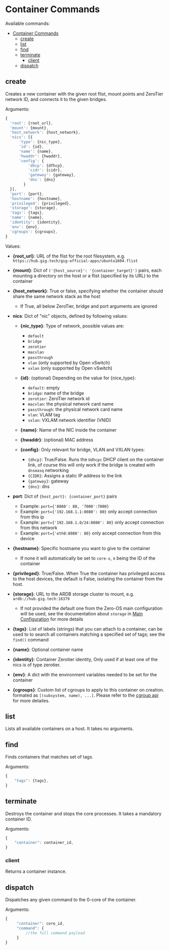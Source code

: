 # Container Commands

Available commands:

- [Container Commands](#container-commands)
  - [create](#create)
  - [list](#list)
  - [find](#find)
  - [terminate](#terminate)
    - [client](#client)
  - [dispatch](#dispatch)


## create

Creates a new container with the given root flist, mount points and ZeroTier network ID, and connects it to the given bridges.

Arguments:

```javascript
{
  'root': {root_url},
  'mount': {mount},
  'host_network': {host_network},
  'nics': [{
      'type': {nic_type},
      'id': {id},
      'name': {name},
      'hwaddr': {hwaddr},
      'config': {
          'dhcp': {dfhcp},
          'cidr': {cidr},
          'gateway': {gateway},
          'dns': {dns}
        }
  }],
  'port': {port},
  'hostname': {hostname},
  'privileged': {privileged},
  'storage': {storage},
  'tags': {tags},
  'name': {name},
  'identity': {identity},
  'env': {env},
  'cgroups': {cgroups},
}
```

Values:

- **{root_url}**: URL of the flist for the root filesystem, e.g. `https://hub.gig.tech/gig-official-apps/ubuntu1604.flist`

- **{mount}**: Dict of `('{host_source}': '{container_target}')` pairs, each mounting a directory on the host or a flist (specified by its URL) to the container

- **{host_network}**: True or false, specifying whether the container should share the same network stack as the host
  - If True, all below ZeroTier, bridge and port arguments are ignored

- **nics**: Dict of "nic" objects, defined by following values:

  - **{nic_type}**: Type of network, possible values are:
    - `default`
    - `bridge`
    - `zerotier`
    - `macvlan`
    - `passthrough`
    - `vlan` (only supported by Open vSwitch)
    - `vxlan` (only supported by Open vSwitch)

  - **{id}**: (optional) Depending on the value for {nice_type}:
    - `default`: empty
    - `bridge`: name of the bridge
    - `zerotier`: ZeroTier network id
    - `macvlan`: the physical network card name
    - `passthrough`: the physical network card name
    - `vlan`: VLAM tag
    - `vxlan`: VXLAM network identifier (VNID)

  - **{name}**: Name of the NIC inside the container

  - **{hwaddr}**: (optional) MAC address

  - **{config}**: Only relevant for bridge, VLAN and VXLAN types:
    - `{dhcp}`: True/False. Runs the `Udhcpc` DHCP client on the container link, of course this will only work if the bridge is created with `dnsmasq` networking
    - `{CIDR}`: Assigns a static IP address to the link
    - `{gateway}`: gateway
    - `{dns}`: dns

- **port**: Dict of `{host_port}: {container_port}` pairs

  - Example: `port={'8080': 80, '7000':7000}`
  - Example: `port={'192.168.1.1:8080': 80}` only accept connection from this ip
  - Example: `port={'192.168.1.0/24:8080': 80}` only accept connection from this network
  - Example: `port={'eth0:8080': 80}` only accept connection from this device

- **{hostname}**: Specific hostname you want to give to the container
  - If none it will automatically be set to `core-x`, x being the ID of the container

- **{privileged}**: True/False. When True the container has privileged access to the host devices, the default is False, isolating the container from the host.

- **{storage}**: URL to the ARDB storage cluster to mount, e.g. `ardb://hub.gig.tech:16379`
  - If not provided the default one from the Zero-OS main configuration will be used, see the documentation about `storage` in [Main Configuration](../../config/main.md) for more details
- **{tags}**: List of labels (strings) that you can attach to a container, can be used to to search all containers matching a specified set of tags; see the `find()` command
- **{name}**: Optional container name
- **{identity}**: Container Zerotier identity, Only used if at least one of the nics is of type zerotier.
- **{env}**: A dict with the environment variables needed to be set for the container
- **{cgroups}**: Custom list of cgroups to apply to this container on creation. formated as `[(subsystem, name), ...]`. Please refer to the [cgroup api](cgroup.md) for more detailes.

## list

Lists all available containers on a host. It takes no arguments.


## find

Finds containers that matches set of tags.

Arguments:
```javascript
{
    "tags": {tags},
}
```

## terminate

Destroys the container and stops the core processes. It takes a mandatory container ID.

Arguments:
```javascript
{
    "container": container_id,
}
```


### client

Returns a container instance.


## dispatch

Dispatches any given command to the 0-core of the container.

Arguments:
```javascript
{
     "container": core_id,
     "command": {
         //the full command payload
     }
}
```
